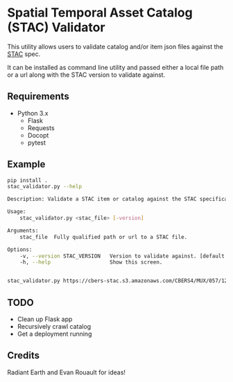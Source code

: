 # Spatial Temporal Asset Catalog (STAC) Validator

This utility allows users to validate catalog and/or item json files against the [STAC](https://github.com/radiantearth/stac-spec) spec.

It can be installed as command line utility and passed either a local file path or a url along with the STAC version to validate against.

## Requirements

* Python 3.x
    * Flask
    * Requests
    * Docopt
    * pytest

## Example

```bash
pip install .
stac_validator.py --help

Description: Validate a STAC item or catalog against the STAC specification.

Usage:
    stac_validator.py <stac_file> [-version]

Arguments:
    stac_file  Fully qualified path or url to a STAC file.

Options:
    -v, --version STAC_VERSION   Version to validate against. [default: master]
    -h, --help                   Show this screen.


stac_validator.py https://cbers-stac.s3.amazonaws.com/CBERS4/MUX/057/122/catalog.json -v v0.5.2
```


## TODO
* Clean up Flask app
* Recursively crawl catalog
* Get a deployment running

## Credits
Radiant Earth and Evan Rouault for ideas!